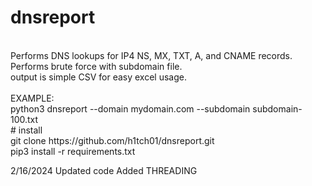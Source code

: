 # dnsreport
<BR>
Performs DNS lookups for IP4 NS, MX, TXT, A, and CNAME records. <BR>
Performs brute force with subdomain file.<BR>
output is simple CSV for easy excel usage.<BR>
<BR>
EXAMPLE:<BR>
python3 dnsreport --domain mydomain.com --subdomain subdomain-100.txt
  <BR>
# install <BR>
    git clone https://github.com/h1tch01/dnsreport.git <BR>
    pip3 install -r requirements.txt
    
2/16/2024
Updated code
Added THREADING

